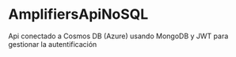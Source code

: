 # AmplifiersApiNoSQL

Api conectado a Cosmos DB (Azure) usando MongoDB y JWT para gestionar la autentificación
